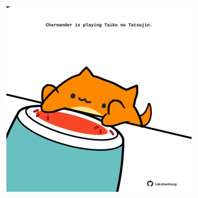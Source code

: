 <!-- built at 28/09/2021, 23:02:04 UTC -->
<p align="center">
  <img width="500" height="500" src="./ReadmeImage.svg">
</p>
